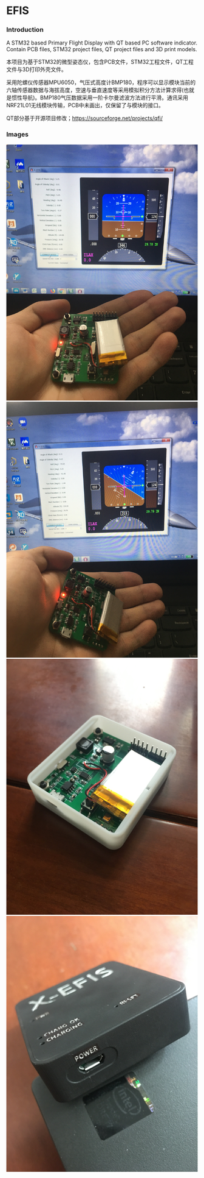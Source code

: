# EFIS
### Introduction
A STM32 based Primary Flight Display with QT based PC software indicator. Contain PCB files, STM32 project files, QT project files and 3D print models.

本项目为基于STM32的微型姿态仪，包含PCB文件，STM32工程文件，QT工程文件与3D打印外壳文件。

采用陀螺仪传感器MPU6050，气压式高度计BMP180，程序可以显示模块当前的六轴传感器数据与海拔高度，空速与垂直速度等采用模拟积分方法计算求得(也就是惯性导航)。BMP180气压数据采用一阶卡尔曼滤波方法进行平滑。通讯采用NRF21L01无线模块传输，PCB中未画出，仅保留了与模块的接口。

QT部分基于开源项目修改；https://sourceforge.net/projects/qfi/

### Images
![image1](https://github.com/McLaren12345/EFIS/blob/master/Images/IMG_1602.JPG)
![image2](https://github.com/McLaren12345/EFIS/blob/master/Images/IMG_1604.JPG)
![image3](https://github.com/McLaren12345/EFIS/blob/master/Images/IMG_1610.JPG)
![image4](https://github.com/McLaren12345/EFIS/blob/master/Images/IMG_1617.JPG)

